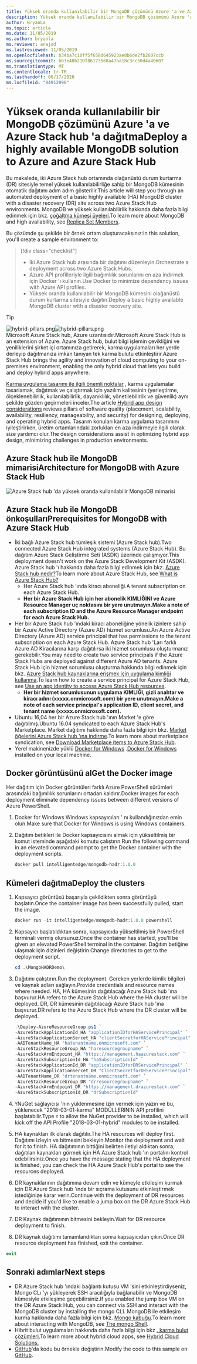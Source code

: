 ```yaml
---
title: Yüksek oranda kullanılabilir bir MongoDB çözümünü Azure 'a ve Azure Stack hub 'a dağıtma
description: Yüksek oranda kullanılabilir bir MongoDB çözümünü Azure 'a ve Azure Stack hub 'a dağıtmayı öğrenin
author: BryanLa
ms.topic: article
ms.date: 11/05/2019
ms.author: bryanla
ms.reviewer: anajod
ms.lastreviewed: 11/05/2019
ms.openlocfilehash: b34ba7c10ff5f658d645923ae8b6de2fb2607ccb
ms.sourcegitcommit: bb3e40b210f86173568a47ba18c3cc50d4a40607
ms.translationtype: MT
ms.contentlocale: tr-TR
ms.lasthandoff: 06/17/2020
ms.locfileid: "84912098"
---
```

# <a name="deploy-a-highly-available-mongodb-solution-to-azure-and-azure-stack-hub"></a><span data-ttu-id="a8aaa-103">Yüksek oranda kullanılabilir bir MongoDB çözümünü Azure 'a ve Azure Stack hub 'a dağıtma</span><span class="sxs-lookup"><span data-stu-id="a8aaa-103">Deploy a highly available MongoDB solution to Azure and Azure Stack Hub</span></span>

<span data-ttu-id="a8aaa-104">Bu makalede, iki Azure Stack hub ortamında olağanüstü durum kurtarma (DR) sitesiyle temel yüksek kullanılabilirliğe sahip bir MongoDB kümesinin otomatik dağıtımı adım adım gösterilir.</span><span class="sxs-lookup"><span data-stu-id="a8aaa-104">This article will step you through an automated deployment of a basic highly available (HA) MongoDB cluster with a disaster recovery (DR) site across two Azure Stack Hub environments.</span></span> <span data-ttu-id="a8aaa-105">MongoDB ve yüksek kullanılabilirlik hakkında daha fazla bilgi edinmek için bkz. [çoğaltma kümesi üyeleri](https://docs.mongodb.com/manual/core/replica-set-members/).</span><span class="sxs-lookup"><span data-stu-id="a8aaa-105">To learn more about MongoDB and high availability, see [Replica Set Members](https://docs.mongodb.com/manual/core/replica-set-members/).</span></span>

<span data-ttu-id="a8aaa-106">Bu çözümde şu şekilde bir örnek ortam oluşturacaksınız:</span><span class="sxs-lookup"><span data-stu-id="a8aaa-106">In this solution, you'll create a sample environment to:</span></span>

> [!div class="checklist"]
> - <span data-ttu-id="a8aaa-107">İki Azure Stack hub arasında bir dağıtımı düzenleyin.</span><span class="sxs-lookup"><span data-stu-id="a8aaa-107">Orchestrate a deployment across two Azure Stack Hubs.</span></span>
> - <span data-ttu-id="a8aaa-108">Azure API profilleriyle ilgili bağımlılık sorunlarını en aza indirmek için Docker 'ı kullanın.</span><span class="sxs-lookup"><span data-stu-id="a8aaa-108">Use Docker to minimize dependency issues with Azure API profiles.</span></span>
> - <span data-ttu-id="a8aaa-109">Yüksek oranda kullanılabilir bir MongoDB kümesini olağanüstü durum kurtarma sitesiyle dağıtın.</span><span class="sxs-lookup"><span data-stu-id="a8aaa-109">Deploy a basic highly available MongoDB cluster with a disaster recovery site.</span></span>

> [!Tip]  
> <span data-ttu-id="a8aaa-110">![hybrid-pillars.png](./media/solution-deployment-guide-cross-cloud-scaling/hybrid-pillars.png)</span><span class="sxs-lookup"><span data-stu-id="a8aaa-110">![hybrid-pillars.png](./media/solution-deployment-guide-cross-cloud-scaling/hybrid-pillars.png)</span></span>  
> <span data-ttu-id="a8aaa-111">Microsoft Azure Stack hub, Azure uzantısıdır.</span><span class="sxs-lookup"><span data-stu-id="a8aaa-111">Microsoft Azure Stack Hub is an extension of Azure.</span></span> <span data-ttu-id="a8aaa-112">Azure Stack hub, bulut bilgi işlemin çevikliğini ve yeniliklerini şirket içi ortamınıza getirerek, karma uygulamaları her yerde derleyip dağıtmanıza imkan tanıyan tek karma bulutu etkinleştirir.</span><span class="sxs-lookup"><span data-stu-id="a8aaa-112">Azure Stack Hub brings the agility and innovation of cloud computing to your on-premises environment, enabling the only hybrid cloud that lets you build and deploy hybrid apps anywhere.</span></span>  
> 
> <span data-ttu-id="a8aaa-113">[Karma uygulama tasarımı ile ilgili önemli noktalar](overview-app-design-considerations.md) , karma uygulamalar tasarlamak, dağıtmak ve çalıştırmak için yazılım kalitesinin (yerleştirme, ölçeklenebilirlik, kullanılabilirlik, dayanıklılık, yönetilebilirlik ve güvenlik) aynı şekilde gözden geçirmeleri inceler.</span><span class="sxs-lookup"><span data-stu-id="a8aaa-113">The article [Hybrid app design considerations](overview-app-design-considerations.md) reviews pillars of software quality (placement, scalability, availability, resiliency, manageability, and security) for designing, deploying, and operating hybrid apps.</span></span> <span data-ttu-id="a8aaa-114">Tasarım konuları karma uygulama tasarımını iyileştirirken, üretim ortamlarındaki zorlukları en aza indirmeyle ilgili olarak size yardımcı olur.</span><span class="sxs-lookup"><span data-stu-id="a8aaa-114">The design considerations assist in optimizing hybrid app design, minimizing challenges in production environments.</span></span>

## <a name="architecture-for-mongodb-with-azure-stack-hub"></a><span data-ttu-id="a8aaa-115">Azure Stack hub ile MongoDB mimarisi</span><span class="sxs-lookup"><span data-stu-id="a8aaa-115">Architecture for MongoDB with Azure Stack Hub</span></span>

![Azure Stack hub 'da yüksek oranda kullanılabilir MongoDB mimarisi](media/solution-deployment-guide-mongodb-ha/image1.png)

## <a name="prerequisites-for-mongodb-with-azure-stack-hub"></a><span data-ttu-id="a8aaa-117">Azure Stack hub ile MongoDB önkoşulları</span><span class="sxs-lookup"><span data-stu-id="a8aaa-117">Prerequisites for MongoDB with Azure Stack Hub</span></span>

- <span data-ttu-id="a8aaa-118">İki bağlı Azure Stack hub tümleşik sistemi (Azure Stack hub).</span><span class="sxs-lookup"><span data-stu-id="a8aaa-118">Two connected Azure Stack Hub integrated systems (Azure Stack Hub).</span></span> <span data-ttu-id="a8aaa-119">Bu dağıtım Azure Stack Geliştirme Seti (ASDK) üzerinde çalışmıyor.</span><span class="sxs-lookup"><span data-stu-id="a8aaa-119">This deployment doesn't work on the Azure Stack Development Kit (ASDK).</span></span> <span data-ttu-id="a8aaa-120">Azure Stack hub 'ı hakkında daha fazla bilgi edinmek için bkz. [Azure Stack hub nedir?](https://azure.microsoft.com/products/azure-stack/hub/)</span><span class="sxs-lookup"><span data-stu-id="a8aaa-120">To learn more about Azure Stack Hub, see [What is Azure Stack Hub?](https://azure.microsoft.com/products/azure-stack/hub/)</span></span>
  - <span data-ttu-id="a8aaa-121">Her Azure Stack hub 'ında kiracı aboneliği.</span><span class="sxs-lookup"><span data-stu-id="a8aaa-121">A tenant subscription on each Azure Stack Hub.</span></span> 
  - <span data-ttu-id="a8aaa-122">**Her bir Azure Stack Hub için her abonelik KIMLIĞINI ve Azure Resource Manager uç noktasını bir yere unutmayın.**</span><span class="sxs-lookup"><span data-stu-id="a8aaa-122">**Make a note of each subscription ID and the Azure Resource Manager endpoint for each Azure Stack Hub.**</span></span>
- <span data-ttu-id="a8aaa-123">Her bir Azure Stack hub 'ındaki kiracı aboneliğine yönelik izinlere sahip bir Azure Active Directory (Azure AD) hizmet sorumlusu.</span><span class="sxs-lookup"><span data-stu-id="a8aaa-123">An Azure Active Directory (Azure AD) service principal that has permissions to the tenant subscription on each Azure Stack Hub.</span></span> <span data-ttu-id="a8aaa-124">Azure Stack hub 'Ları farklı Azure AD Kiracılarına karşı dağıtılırsa iki hizmet sorumlusu oluşturmanız gerekebilir.</span><span class="sxs-lookup"><span data-stu-id="a8aaa-124">You may need to create two service principals if the Azure Stack Hubs are deployed against different Azure AD tenants.</span></span> <span data-ttu-id="a8aaa-125">Azure Stack Hub için hizmet sorumlusu oluşturma hakkında bilgi edinmek için bkz. [Azure Stack hub kaynaklarına erişmek için uygulama kimliği kullanma](https://docs.microsoft.com/azure-stack/user/azure-stack-create-service-principals).</span><span class="sxs-lookup"><span data-stu-id="a8aaa-125">To learn how to create a service principal for Azure Stack Hub, see [Use an app identity to access Azure Stack Hub resources](https://docs.microsoft.com/azure-stack/user/azure-stack-create-service-principals).</span></span>
  - <span data-ttu-id="a8aaa-126">**Her bir hizmet sorumlusunun uygulama KIMLIĞI, gizli anahtar ve kiracı adını (xxxxx.onmicrosoft.com) bir yere unutmayın.**</span><span class="sxs-lookup"><span data-stu-id="a8aaa-126">**Make a note of each service principal's application ID, client secret, and tenant name (xxxxx.onmicrosoft.com).**</span></span>
- <span data-ttu-id="a8aaa-127">Ubuntu 16,04 her bir Azure Stack hub 'ının Market 'e göre dağıtılmış.</span><span class="sxs-lookup"><span data-stu-id="a8aaa-127">Ubuntu 16.04 syndicated to each Azure Stack Hub's Marketplace.</span></span> <span data-ttu-id="a8aaa-128">Market dağıtımı hakkında daha fazla bilgi için bkz. [Market öğelerini Azure Stack hub 'ına indirme](https://docs.microsoft.com/azure-stack/operator/azure-stack-download-azure-marketplace-item).</span><span class="sxs-lookup"><span data-stu-id="a8aaa-128">To learn more about marketplace syndication, see [Download Marketplace items to Azure Stack Hub](https://docs.microsoft.com/azure-stack/operator/azure-stack-download-azure-marketplace-item).</span></span>
- <span data-ttu-id="a8aaa-129">Yerel makinenizde yüklü [Docker for Windows](https://docs.docker.com/docker-for-windows/) .</span><span class="sxs-lookup"><span data-stu-id="a8aaa-129">[Docker for Windows](https://docs.docker.com/docker-for-windows/) installed on your local machine.</span></span>

## <a name="get-the-docker-image"></a><span data-ttu-id="a8aaa-130">Docker görüntüsünü al</span><span class="sxs-lookup"><span data-stu-id="a8aaa-130">Get the Docker image</span></span>

<span data-ttu-id="a8aaa-131">Her dağıtım için Docker görüntüleri farklı Azure PowerShell sürümleri arasındaki bağımlılık sorunlarını ortadan kaldırır.</span><span class="sxs-lookup"><span data-stu-id="a8aaa-131">Docker images for each deployment eliminate dependency issues between different versions of Azure PowerShell.</span></span>

1. <span data-ttu-id="a8aaa-132">Docker for Windows Windows kapsayıcıları ' nı kullandığınızdan emin olun.</span><span class="sxs-lookup"><span data-stu-id="a8aaa-132">Make sure that Docker for Windows is using Windows containers.</span></span>
2. <span data-ttu-id="a8aaa-133">Dağıtım betikleri ile Docker kapsayıcısını almak için yükseltilmiş bir komut isteminde aşağıdaki komutu çalıştırın.</span><span class="sxs-lookup"><span data-stu-id="a8aaa-133">Run the following command in an elevated command prompt to get the Docker container with the deployment scripts.</span></span>

    ```powershell  
    docker pull intelligentedge/mongodb-hadr:1.0.0
    ```

## <a name="deploy-the-clusters"></a><span data-ttu-id="a8aaa-134">Kümeleri dağıtma</span><span class="sxs-lookup"><span data-stu-id="a8aaa-134">Deploy the clusters</span></span>

1. <span data-ttu-id="a8aaa-135">Kapsayıcı görüntüsü başarıyla çekildikten sonra görüntüyü başlatın.</span><span class="sxs-lookup"><span data-stu-id="a8aaa-135">Once the container image has been successfully pulled, start the image.</span></span>

    ```powershell  
    docker run -it intelligentedge/mongodb-hadr:1.0.0 powershell
    ```

2. <span data-ttu-id="a8aaa-136">Kapsayıcı başlatıldıktan sonra, kapsayıcıda yükseltilmiş bir PowerShell terminali vermiş olursunuz.</span><span class="sxs-lookup"><span data-stu-id="a8aaa-136">Once the container has started, you'll be given an elevated PowerShell terminal in the container.</span></span> <span data-ttu-id="a8aaa-137">Dağıtım betiğine ulaşmak için dizinleri değiştirin.</span><span class="sxs-lookup"><span data-stu-id="a8aaa-137">Change directories to get to the deployment script.</span></span>

    ```powershell  
    cd .\MongoHADRDemo\
    ```

3. <span data-ttu-id="a8aaa-138">Dağıtımı çalıştırın.</span><span class="sxs-lookup"><span data-stu-id="a8aaa-138">Run the deployment.</span></span> <span data-ttu-id="a8aaa-139">Gereken yerlerde kimlik bilgileri ve kaynak adları sağlayın.</span><span class="sxs-lookup"><span data-stu-id="a8aaa-139">Provide credentials and resource names where needed.</span></span> <span data-ttu-id="a8aaa-140">HA, HA kümesinin dağıtılacağı Azure Stack hub 'ına başvurur.</span><span class="sxs-lookup"><span data-stu-id="a8aaa-140">HA refers to the Azure Stack Hub where the HA cluster will be deployed.</span></span> <span data-ttu-id="a8aaa-141">DR, DR kümesinin dağıtılacağı Azure Stack hub 'ına başvurur.</span><span class="sxs-lookup"><span data-stu-id="a8aaa-141">DR refers to the Azure Stack Hub where the DR cluster will be deployed.</span></span>

    ```powershell
    .\Deploy-AzureResourceGroup.ps1 `
    -AzureStackApplicationId_HA "applicationIDforHAServicePrincipal" `
    -AzureStackApplicationSercet_HA "clientSecretforHAServicePrincipal" `
    -AADTenantName_HA "hatenantname.onmicrosoft.com" `
    -AzureStackResourceGroup_HA "haresourcegroupname" `
    -AzureStackArmEndpoint_HA "https://management.haazurestack.com" `
    -AzureStackSubscriptionId_HA "haSubscriptionId" `
    -AzureStackApplicationId_DR "applicationIDforDRServicePrincipal" `
    -AzureStackApplicationSercet_DR "ClientSecretforDRServicePrincipal" `
    -AADTenantName_DR "drtenantname.onmicrosoft.com" `
    -AzureStackResourceGroup_DR "drresourcegroupname" `
    -AzureStackArmEndpoint_DR "https://management.drazurestack.com" `
    -AzureStackSubscriptionId_DR "drSubscriptionId"
    ```

4. <span data-ttu-id="a8aaa-142">`Y`NuGet sağlayıcısı 'nın yüklenmesine izin vermek için yazın ve bu, yüklenecek "2018-03-01-karma" MODÜLLERININ API profilini başlatabilir.</span><span class="sxs-lookup"><span data-stu-id="a8aaa-142">Type `Y` to allow the NuGet provider to be installed, which will kick off the API Profile "2018-03-01-hybrid" modules to be installed.</span></span>

5. <span data-ttu-id="a8aaa-143">HA kaynakları ilk olarak dağıtılır.</span><span class="sxs-lookup"><span data-stu-id="a8aaa-143">The HA resources will deploy first.</span></span> <span data-ttu-id="a8aaa-144">Dağıtımı izleyin ve bitmesini bekleyin.</span><span class="sxs-lookup"><span data-stu-id="a8aaa-144">Monitor the deployment and wait for it to finish.</span></span> <span data-ttu-id="a8aaa-145">HA dağıtımının bittiğini belirten iletiyi aldıktan sonra, dağıtılan kaynakları görmek için HA Azure Stack hub 'ın portalını kontrol edebilirsiniz.</span><span class="sxs-lookup"><span data-stu-id="a8aaa-145">Once you have the message stating that the HA deployment is finished, you can check the HA Azure Stack Hub's portal to see the resources deployed.</span></span>

6. <span data-ttu-id="a8aaa-146">DR kaynaklarının dağıtımına devam edin ve kümeyle etkileşim kurmak için DR Azure Stack hub 'ında bir sıçrama kutusunu etkinleştirmek istediğinize karar verin.</span><span class="sxs-lookup"><span data-stu-id="a8aaa-146">Continue with the deployment of DR resources and decide if you'd like to enable a jump box on the DR Azure Stack Hub to interact with the cluster.</span></span>

7. <span data-ttu-id="a8aaa-147">DR Kaynak dağıtımının bitmesini bekleyin.</span><span class="sxs-lookup"><span data-stu-id="a8aaa-147">Wait for DR resource deployment to finish.</span></span>

8. <span data-ttu-id="a8aaa-148">DR kaynak dağıtımı tamamlandıktan sonra kapsayıcıdan çıkın.</span><span class="sxs-lookup"><span data-stu-id="a8aaa-148">Once DR resource deployment has finished, exit the container.</span></span>

  ```powershell
  exit
  ```

## <a name="next-steps"></a><span data-ttu-id="a8aaa-149">Sonraki adımlar</span><span class="sxs-lookup"><span data-stu-id="a8aaa-149">Next steps</span></span>

- <span data-ttu-id="a8aaa-150">DR Azure Stack hub 'ındaki bağlantı kutusu VM 'sini etkinleştirdiyseniz, Mongo CLı 'yı yükleyerek SSH aracılığıyla bağlanabilir ve MongoDB kümesiyle etkileşime geçebilirsiniz.</span><span class="sxs-lookup"><span data-stu-id="a8aaa-150">If you enabled the jump box VM on the DR Azure Stack Hub, you can connect via SSH and interact with the MongoDB cluster by installing the mongo CLI.</span></span> <span data-ttu-id="a8aaa-151">MongoDB ile etkileşim kurma hakkında daha fazla bilgi için bkz. [Mongo kabuğu](https://docs.mongodb.com/manual/mongo/).</span><span class="sxs-lookup"><span data-stu-id="a8aaa-151">To learn more about interacting with MongoDB, see [The mongo Shell](https://docs.mongodb.com/manual/mongo/).</span></span>
- <span data-ttu-id="a8aaa-152">Hibrit bulut uygulamaları hakkında daha fazla bilgi için bkz [. karma bulut çözümleri.](https://aka.ms/azsdevtutorials)</span><span class="sxs-lookup"><span data-stu-id="a8aaa-152">To learn more about hybrid cloud apps, see [Hybrid Cloud Solutions.](https://aka.ms/azsdevtutorials)</span></span>
- <span data-ttu-id="a8aaa-153">[GitHub](https://github.com/Azure-Samples/azure-intelligent-edge-patterns)'da kodu bu örnekle değiştirin.</span><span class="sxs-lookup"><span data-stu-id="a8aaa-153">Modify the code to this sample on [GitHub](https://github.com/Azure-Samples/azure-intelligent-edge-patterns).</span></span>
